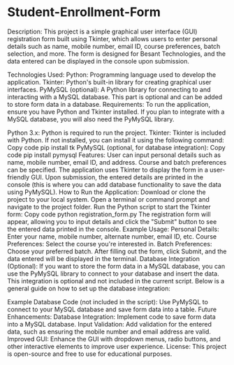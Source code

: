 # Student-Enrollment-Form


Description:
This project is a simple graphical user interface (GUI) registration form built using Tkinter, which allows users to enter personal details such as name, mobile number, email ID, course preferences, batch selection, and more. The form is designed for Besant Technologies, and the data entered can be displayed in the console upon submission.

Technologies Used:
Python: Programming language used to develop the application.
Tkinter: Python's built-in library for creating graphical user interfaces.
PyMySQL (optional): A Python library for connecting to and interacting with a MySQL database. This part is optional and can be added to store form data in a database.
Requirements:
To run the application, ensure you have Python and Tkinter installed. If you plan to integrate with a MySQL database, you will also need the PyMySQL library.

Python 3.x: Python is required to run the project.
Tkinter: Tkinter is included with Python. If not installed, you can install it using the following command:
Copy code
pip install tk
PyMySQL (optional, for database integration):
Copy code
pip install pymysql
Features:
User can input personal details such as name, mobile number, email ID, and address.
Course and batch preferences can be specified.
The application uses Tkinter to display the form in a user-friendly GUI.
Upon submission, the entered details are printed in the console (this is where you can add database functionality to save the data using PyMySQL).
How to Run the Application:
Download or clone the project to your local system.
Open a terminal or command prompt and navigate to the project folder.
Run the Python script to start the Tkinter form:
Copy code
python registration_form.py
The registration form will appear, allowing you to input details and click the "Submit" button to see the entered data printed in the console.
Example Usage:
Personal Details: Enter your name, mobile number, alternate number, email ID, etc.
Course Preferences: Select the course you're interested in.
Batch Preferences: Choose your preferred batch.
After filling out the form, click Submit, and the data entered will be displayed in the terminal.
Database Integration (Optional):
If you want to store the form data in a MySQL database, you can use the PyMySQL library to connect to your database and insert the data. This integration is optional and not included in the current script. Below is a general guide on how to set up the database integration:

Example Database Code (not included in the script):
Use PyMySQL to connect to your MySQL database and save form data into a table.
Future Enhancements:
Database Integration: Implement code to save form data into a MySQL database.
Input Validation: Add validation for the entered data, such as ensuring the mobile number and email address are valid.
Improved GUI: Enhance the GUI with dropdown menus, radio buttons, and other interactive elements to improve user experience.
License:
This project is open-source and free to use for educational purposes.
